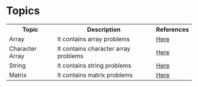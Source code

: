 # Topics

<table width=100%>
    <tr>
        <th>Topic</th>
        <th> Description </th>
        <th> References </th>
    </tr>
    <tr>
        <td> Array </td>
        <td>It contains array problems</td>
        <td> <a href="/Coding2.0/coding/array/array" > Here </a> </td>
    </tr>
    <tr>
        <td> Character Array </td>
        <td>It contains character array problems</td>
        <td> <a href="/Coding2.0/coding/character-array/character-array" > Here </a> </td>
    </tr>
    <tr>
        <td> String </td>
        <td>It contains string problems</td>
        <td> <a href="/Coding2.0/coding/string/string" > Here </a> </td>
    </tr>
    <tr>
        <td> Matrix </td>
        <td>It contains matrix problems</td>
        <td> <a href="/Coding2.0/coding/matrix/matrix" > Here </a> </td>
    </tr>
</table>